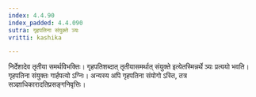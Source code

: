 ```yaml
---
index: 4.4.90
index_padded: 4.4.090
sutra: गृहपतिना संयुक्ते ञ्यः
vritti: kashika

---
```

निर्देशादेव तृतीया समर्थविभक्तिः। गृहपतिशब्दात् तृतीयासमर्थात् संयुक्ते इत्येतस्मिन्नर्थे ञ्यः प्रत्ययो भवति। गृहपतिना संयुक्तः गार्हपत्यो ऽग्निः। अन्यस्य अपि गृहपतिना संयोगो ऽस्ति, तत्र सञ्ज्ञाधिकारादतिप्रसङ्गनिवृत्तिः।